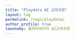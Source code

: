 ```yaml
---
title: "Playdata AI 교육과정"
layout: tag
permalink: /tags/playdata/
author_profile: true
taxonomy: 플레이데이터 AI교육과정
---
```

